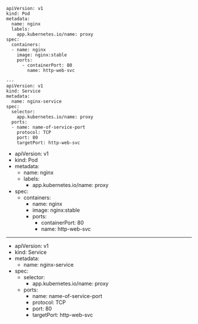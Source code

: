 ```shell
apiVersion: v1
kind: Pod
metadata:
  name: nginx
  labels:
    app.kubernetes.io/name: proxy
spec:
  containers:
  - name: nginx
    image: nginx:stable
    ports:
      - containerPort: 80
        name: http-web-svc

---
apiVersion: v1
kind: Service
metadata:
  name: nginx-service
spec:
  selector:
    app.kubernetes.io/name: proxy
  ports:
  - name: name-of-service-port
    protocol: TCP
    port: 80
    targetPort: http-web-svc
```

* apiVersion: v1
* kind: Pod
* metadata:
  - name: nginx
  - labels:
    - app.kubernetes.io/name: proxy
* spec:
  - containers:
    - name: nginx
    - image: nginx:stable
    - ports:
        - containerPort: 80
        - name: http-web-svc

---
* apiVersion: v1
* kind: Service
* metadata:
  - name: nginx-service
* spec:
  - selector:
    - app.kubernetes.io/name: proxy
  - ports:
    - name: name-of-service-port
    - protocol: TCP
    - port: 80
    - targetPort: http-web-svc
